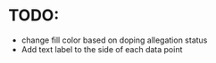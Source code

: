 # TODO:
- change fill color based on doping allegation status
- Add text label to the side of each data point
